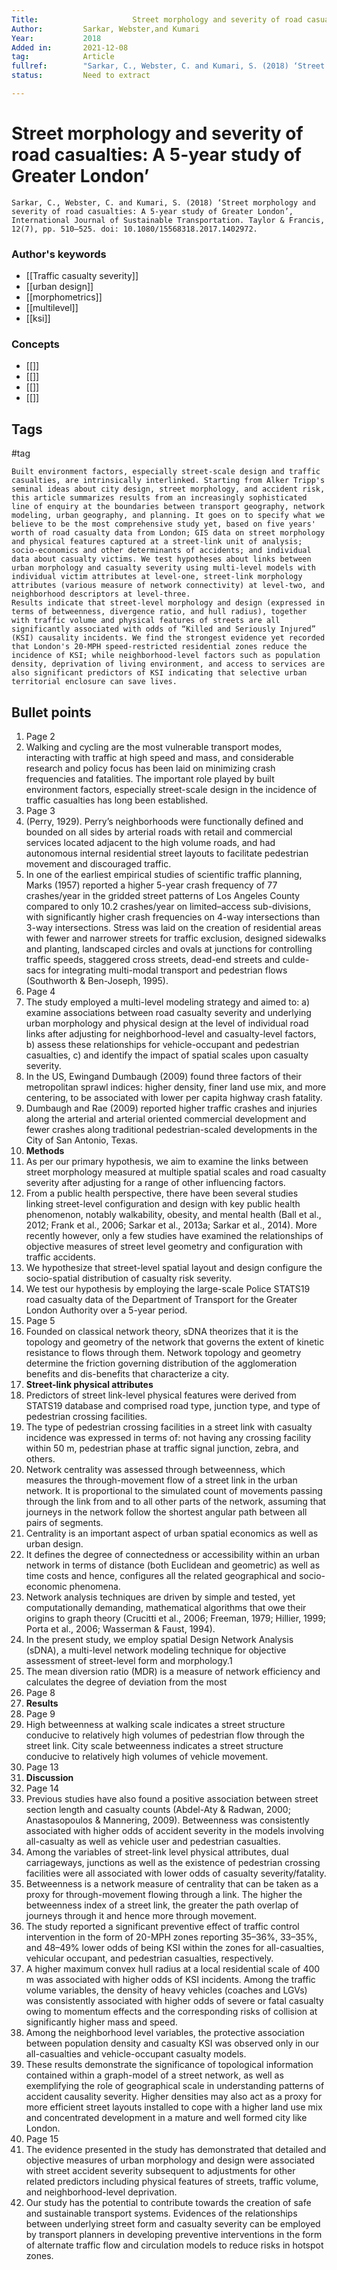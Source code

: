 ```yaml
---
Title: 			           Street morphology and severity of road casualties: A 5-year study of Greater London
Author:			Sarkar, Webster,and Kumari 
Year:			2018
Added in:		2021-12-08
tag:			Article
fullref: 		"Sarkar, C., Webster, C. and Kumari, S. (2018) ‘Street morphology and severity of road casualties: A 5-year study of Greater London’, _International Journal of Sustainable Transportation_. Taylor & Francis, 12(7), pp. 510–525. doi: 10.1080/15568318.2017.1402972."
status:			Need to extract

---
```


# Street morphology and severity of road casualties: A 5-year study of Greater London’ 
```ad-quote
Sarkar, C., Webster, C. and Kumari, S. (2018) ‘Street morphology and severity of road casualties: A 5-year study of Greater London’, International Journal of Sustainable Transportation. Taylor & Francis, 12(7), pp. 510–525. doi: 10.1080/15568318.2017.1402972.
```
### Author's keywords
- [[Traffic casualty severity]]
- [[urban design]]
- [[morphometrics]]
- [[multilevel]]
- [[ksi]]
### Concepts
- [[]]
- [[]]
- [[]]
- [[]]
## Tags
#tag

```ad-abstract
Built environment factors, especially street-scale design and traffic casualties, are intrinsically interlinked. Starting from Alker Tripp's seminal ideas about city design, street morphology, and accident risk, this article summarizes results from an increasingly sophisticated line of enquiry at the boundaries between transport geography, network modeling, urban geography, and planning. It goes on to specify what we believe to be the most comprehensive study yet, based on five years' worth of road casualty data from London; GIS data on street morphology and physical features captured at a street-link unit of analysis; socio-economics and other determinants of accidents; and individual data about casualty victims. We test hypotheses about links between urban morphology and casualty severity using multi-level models with individual victim attributes at level-one, street-link morphology attributes (various measure of network connectivity) at level-two, and neighborhood descriptors at level-three.
Results indicate that street-level morphology and design (expressed in terms of betweenness, divergence ratio, and hull radius), together with traffic volume and physical features of streets are all significantly associated with odds of “Killed and Seriously Injured” (KSI) causality incidents. We find the strongest evidence yet recorded that London's 20-MPH speed-restricted residential zones reduce the incidence of KSI; while neighborhood-level factors such as population density, deprivation of living environment, and access to services are also significant predictors of KSI indicating that selective urban territorial enclosure can save lives.
```

## Bullet points
1. Page 2
2. Walking and cycling are the most vulnerable transport modes, interacting with traffic at high speed and mass, and considerable research and policy focus has been laid on minimizing crash frequencies and fatalities. The important role played by built environment factors, especially street-scale design in the incidence of traffic casualties has long been established.
3. Page 3
4. (Perry, 1929). Perry’s neighborhoods were functionally defined and bounded on all sides by arterial roads with retail and commercial services located adjacent to the high volume roads, and had autonomous internal residential street layouts to facilitate pedestrian movement and discouraged traffic.
5. In one of the earliest empirical studies of scientific traffic planning, Marks (1957) reported a higher 5-year crash frequency of 77 crashes/year in the gridded street patterns of Los Angeles County compared to only 10.2 crashes/year on limited–access sub-divisions, with significantly higher crash frequencies on 4-way intersections than 3-way intersections. Stress was laid on the creation of residential areas with fewer and narrower streets for traffic exclusion, designed sidewalks and planting, landscaped circles and ovals at junctions for controlling traffic speeds, staggered cross streets, dead-end streets and culde-sacs for integrating multi-modal transport and pedestrian flows (Southworth & Ben-Joseph, 1995).
6. Page 4
7. The study employed a multi-level modeling strategy and aimed to: a) examine associations between road casualty severity and underlying urban morphology and physical design at the level of individual road links after adjusting for neighborhood-level and casualty-level factors, b) assess these relationships for vehicle-occupant and pedestrian casualties, c) and identify the impact of spatial scales upon casualty severity.
8. In the US, Ewingand Dumbaugh (2009) found three factors of their metropolitan sprawl indices: higher density, finer land use mix, and more centering, to be associated with lower per capita highway crash fatality.
9. Dumbaugh and Rae (2009) reported higher traffic crashes and injuries along the arterial and arterial oriented commercial development and fewer crashes along traditional pedestrian-scaled developments in the City of San Antonio, Texas.
10. **Methods**
11. As per our primary hypothesis, we aim to examine the links between street morphology measured at multiple spatial scales and road casualty severity after adjusting for a range of other influencing factors.
12. From a public health perspective, there have been several studies linking street-level configuration and design with key public health phenomenon, notably walkability, obesity, and mental health (Ball et al., 2012; Frank et al., 2006; Sarkar et al., 2013a; Sarkar et al., 2014). More recently however, only a few studies have examined the relationships of objective measures of street level geometry and configuration with traffic accidents.
13. We hypothesize that street-level spatial layout and design configure the socio-spatial distribution of casualty risk severity.
14. We test our hypothesis by employing the large-scale Police STATS19 road casualty data of the Department of Transport for the Greater London Authority over a 5-year period.
15. Page 5
16. Founded on classical network theory, sDNA theorizes that it is the topology and geometry of the network that governs the extent of kinetic resistance to flows through them. Network topology and geometry determine the friction governing distribution of the agglomeration benefits and dis-benefits that characterize a city.
17. **Street-link physical attributes**
18. Predictors of street link-level physical features were derived from STATS19 database and comprised road type, junction type, and type of pedestrian crossing facilities.
19. The type of pedestrian crossing facilities in a street link with casualty incidence was expressed in terms of: not having any crossing facility within 50 m, pedestrian phase at traffic signal junction, zebra, and others.
20. Network centrality was assessed through betweenness, which measures the through-movement flow of a street link in the urban network. It is proportional to the simulated count of movements passing through the link from and to all other parts of the network, assuming that journeys in the network follow the shortest angular path between all pairs of segments.
21. Centrality is an important aspect of urban spatial economics as well as urban design.
22. It defines the degree of connectedness or accessibility within an urban network in terms of distance (both Euclidean and geometric) as well as time costs and hence, configures all the related geographical and socio-economic phenomena.
23. Network analysis techniques are driven by simple and tested, yet computationally demanding, mathematical algorithms that owe their origins to graph theory (Crucitti et al., 2006; Freeman, 1979; Hillier, 1999; Porta et al., 2006; Wasserman & Faust, 1994).
24. In the present study, we employ spatial Design Network Analysis (sDNA), a multi-level network modeling technique for objective assessment of street-level form and morphology.1
25. The mean diversion ratio (MDR) is a measure of network efficiency and calculates the degree of deviation from the most
26. Page 8
27. **Results**
28. Page 9
29. High betweenness at walking scale indicates a street structure conducive to relatively high volumes of pedestrian flow through the street link. City scale betweenness indicates a street structure conducive to relatively high volumes of vehicle movement.
30. Page 13
31. **Discussion**
32. Page 14
33. Previous studies have also found a positive association between street section length and casualty counts (Abdel-Aty & Radwan, 2000; Anastasopoulos & Mannering, 2009). Betweenness was consistently associated with higher odds of accident severity in the models involving all-casualty as well as vehicle user and pedestrian casualties.
34. Among the variables of street-link level physical attributes, dual carriageways, junctions as well as the existence of pedestrian crossing facilities were all associated with lower odds of casualty severity/fatality.
35. Betweenness is a network measure of centrality that can be taken as a proxy for through-movement flowing through a link. The higher the betweenness index of a street link, the greater the path overlap of journeys through it and hence more through movement.
36. The study reported a significant preventive effect of traffic control intervention in the form of 20-MPH zones reporting 35–36%, 33–35%, and 48–49% lower odds of being KSI within the zones for all-casualties, vehicular occupant, and pedestrian casualties, respectively.
37. A higher maximum convex hull radius at a local residential scale of 400 m was associated with higher odds of KSI incidents. Among the traffic volume variables, the density of heavy vehicles (coaches and LGVs) was consistently associated with higher odds of severe or fatal casualty owing to momentum effects and the corresponding risks of collision at significantly higher mass and speed.
38. Among the neighborhood level variables, the protective association between population density and casualty KSI was observed only in our all-casualties and vehicle-occupant casualty models.
39. These results demonstrate the significance of topological information contained within a graph-model of a street network, as well as exemplifying the role of geographical scale in understanding patterns of accident causality severity. Higher densities may also act as a proxy for more efficient street layouts installed to cope with a higher land use mix and concentrated development in a mature and well formed city like London.
40. Page 15
41. The evidence presented in the study has demonstrated that detailed and objective measures of urban morphology and design were associated with street accident severity subsequent to adjustments for other related predictors including physical features of streets, traffic volume, and neighborhood-level deprivation.
42. Our study has the potential to contribute towards the creation of safe and sustainable transport systems. Evidences of the relationships between underlying street form and casualty severity can be employed by transport planners in developing preventive interventions in the form of alternate traffic flow and circulation models to reduce risks in hotspot zones.
